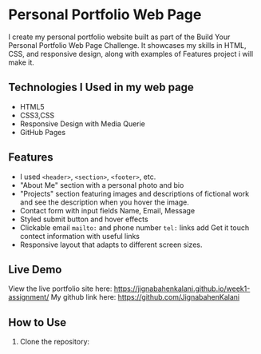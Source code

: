 # Personal Portfolio Web Page

I create my personal portfolio website built as part of the Build Your Personal Portfolio Web Page Challenge.
It showcases my skills in HTML, CSS, and responsive design, along with examples of Features project i will make it. 

## Technologies I Used in my web page 

- HTML5
- CSS3,CSS
- Responsive Design with Media Querie
- GitHub Pages

## Features

- I used `<header>`, `<section>`, `<footer>`, etc.
- "About Me" section with a personal photo and bio
- "Projects" section featuring images and descriptions of fictional work  and see the description when you hover the image.
- Contact form with input fields Name, Email, Message 
- Styled submit button and hover effects
- Clickable email `mailto:` and phone number `tel:` links add Get it touch contect information with useful links 
- Responsive layout that adapts to different screen sizes.

## Live Demo

View the live portfolio site here: https://jignabahenkalani.github.io/week1-assignment/
My github link here: https://github.com/JignabahenKalani

## How to Use

1. Clone the repository:
